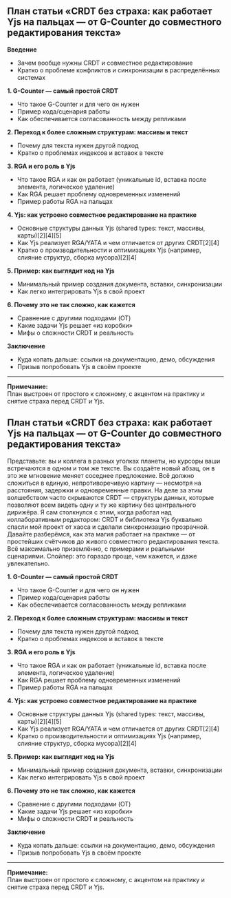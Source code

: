 ## План статьи «CRDT без страха: как работает Yjs на пальцах — от G-Counter до совместного редактирования текста»

**Введение**
- Зачем вообще нужны CRDT и совместное редактирование
- Кратко о проблеме конфликтов и синхронизации в распределённых системах

**1. G-Counter — самый простой CRDT**
- Что такое G-Counter и для чего он нужен
- Пример кода/сценария работы
- Как обеспечивается согласованность между репликами

**2. Переход к более сложным структурам: массивы и текст**
- Почему для текста нужен другой подход
- Кратко о проблемах индексов и вставок в тексте

**3. RGA и его роль в Yjs**
- Что такое RGA и как он работает (уникальные id, вставка после элемента, логическое удаление)
- Как RGA решает проблему одновременных изменений
- Пример работы RGA на пальцах

**4. Yjs: как устроено совместное редактирование на практике**
- Основные структуры данных Yjs (shared types: текст, массивы, карты)[2][4][5]
- Как Yjs реализует RGA/YATA и чем отличается от других CRDT[2][4]
- Кратко о производительности и оптимизациях Yjs (например, слияние структур, сборка мусора)[2][4]

**5. Пример: как выглядит код на Yjs**
- Минимальный пример создания документа, вставки, синхронизации
- Как легко интегрировать Yjs в свой проект

**6. Почему это не так сложно, как кажется**
- Сравнение с другими подходами (OT)
- Какие задачи Yjs решает «из коробки»
- Мифы о сложности CRDT и реальность

**Заключение**
- Куда копать дальше: ссылки на документацию, демо, обсуждения
- Призыв попробовать Yjs в своём проекте

---

**Примечание:**  
План выстроен от простого к сложному, с акцентом на практику и снятие страха перед CRDT и Yjs.



## План статьи «CRDT без страха: как работает Yjs на пальцах — от G-Counter до совместного редактирования текста»

Представьте: вы и коллега в разных уголках планеты, но курсоры ваши встречаются в одном и том же тексте. Вы создаёте новый абзац, он в это же мгновение меняет соседнее предложение. Всё должно сложиться в единую, непротиворечивую картину — несмотря на расстояния, задержки и одновременные правки.
На деле за этим волшебством часто скрываются CRDT — структуры данных, которые позволяют всем видеть одну и ту же картину без центрального дирижёра. Я сам столкнулся с этим, когда работал над коллаборативным редактором: CRDT и библиотека Yjs буквально спасли мой проект от хаоса и сделали синхронизацию прозрачной.
Давайте разберёмся, как эта магия работает на практике — от простейших счётчиков до живого совместного редактирования текста. Всё максимально приземлённо, с примерами и реальными сценариями. Спойлер: это гораздо проще, чем кажется, и даже увлекательно.

**1. G-Counter — самый простой CRDT**
- Что такое G-Counter и для чего он нужен
- Пример кода/сценария работы
- Как обеспечивается согласованность между репликами

**2. Переход к более сложным структурам: массивы и текст**
- Почему для текста нужен другой подход
- Кратко о проблемах индексов и вставок в тексте

**3. RGA и его роль в Yjs**
- Что такое RGA и как он работает (уникальные id, вставка после элемента, логическое удаление)
- Как RGA решает проблему одновременных изменений
- Пример работы RGA на пальцах

**4. Yjs: как устроено совместное редактирование на практике**
- Основные структуры данных Yjs (shared types: текст, массивы, карты)[2][4][5]
- Как Yjs реализует RGA/YATA и чем отличается от других CRDT[2][4]
- Кратко о производительности и оптимизациях Yjs (например, слияние структур, сборка мусора)[2][4]

**5. Пример: как выглядит код на Yjs**
- Минимальный пример создания документа, вставки, синхронизации
- Как легко интегрировать Yjs в свой проект

**6. Почему это не так сложно, как кажется**
- Сравнение с другими подходами (OT)
- Какие задачи Yjs решает «из коробки»
- Мифы о сложности CRDT и реальность

**Заключение**
- Куда копать дальше: ссылки на документацию, демо, обсуждения
- Призыв попробовать Yjs в своём проекте

---

**Примечание:**  
План выстроен от простого к сложному, с акцентом на практику и снятие страха перед CRDT и Yjs.
